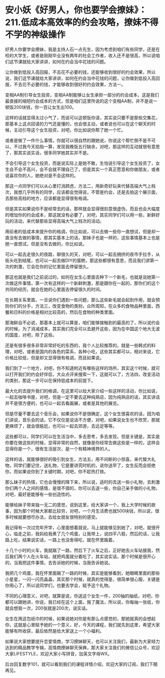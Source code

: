 # 安小妖《好男人，你也要学会撩妹》：211.低成本高效率的约会攻略，撩妹不得不学的神级操作

好男人你要学会撩妹，我是主持人石一点先生，因为考虑到咱们有些同学，还是在校的大学生，或者是刚刚毕业没有两年的社会工作者，收入还不是很高，所以说咱们这节课就给大家讲讲，如何在约会当中花钱的问题。

让你做到低投入高回报，不去花不必要的钱，还能够收到很好的约会效果，所以说，我们这节课就给大家讲讲，如何在约会当中花钱的问题，让你做到低投入高回报，不去花不必要的钱，才能够收到很好的约会效果，方法一。

变相AA制引导女生投资，变相AA制能够让女生承担一部分的约会成本，这是我们最直接的缩短约会成本的方式，但是咱们这里所说的这个变相AA制，并不是说一顿饭200块钱，你一百让女生出100。

这样的话就显得太过小气了，而说可以这顿饭你请，其实说只要不是那些交集花，那基本上这点回请的力气还是懂的，也会很主动，或者说也可以在这个聊天的时候，主动引导这个女生投资，对吧，你比如说你帮了她一个忙。

或者是做了一件什么事情，你就可以很自然的跟她说，你说这个帮忙倒不是不可以，不过我今天掐指一算，发现我晚饭五行缺余，对吧，那这样的互动就很有意思了，那其实说实话，很多同学她其实并不是。

不会引导这个女生投资，而是说实际上是她不敢，生怕说引导这个女生投资了，女生会不会不高兴，会不会就不理自己了，但是其实一个真正愿意和你做朋友，或者说喜欢你的人，她绝对是不会这样的。

那这一点同学们可以从心里打消顾虑，方法二，用新奇好玩来代替高端大气上档次，我想几乎所有的同学，应该都会觉得说，不管是约会，还是去拍这个展示面，去那些高档的地方，应该都是显得很有格调。

但是其实如果说你不是经常去的话，那样就会显得很刻意很虚伪，而且也会大幅度的增加你的约会成本，那这就没有必要了，对吧，其实同学们可以用一些，新鲜好玩的活动，来代替那些显得高端大气上档次的活动。

用前者的低成本来提升你的格调，你比如说，可以去做一些你一直想试，但是却一直没有去做的事情，那其实基本上的话，那妹子也是一样的，这些事情基本上也是她一直想试，但是没有去做的，你比如说。

可以一起去走很久的夜路，聊很久的天，对吧，可以一起去拥挤的夜市手拉手，从街头吃到结尾，也可以一起去做DIY的蛋糕，那这些都很有意思，而且我们讲第一次的刺激，它会在你的记忆里面去停留很久。

那这也就是我们之前说过的，如何在女生心里面去种下一个新毛，也就是说她第一次做这件事情，第一次有这样的一个新鲜刺激，那是跟你在一起的，那你们的这个共同的经历，就会在她的心里面去停留很久的时间。

在长期关系里面，一旦说你们遇到一些问题，那么这些新毛就会起到作用，就会预防你们的分手，方法三，改变食物的类别，众所周知，在众多的食物品种里面，西餐和日料的价格是相对比较高的，然后在食物的种类里面。

那海鲜自不必说，那基本上就可以算是，咱们能够接触到的最高的了，所以说约会的时候，为了消减成本，其实我们完全可以去避开这些，因为在中国这个地大无波的国度，对吧，除了这些。

还是有很多很多非常非常好吃的东西的，我个人比较推荐的，就是一些韩式的料理，对吧，或者是国内的各色的菜系，各种小吃，这些其实都可以，相对来说，它价格比较低，但是却又显得很有格调，而且如果说。

我们到了一个地方，对吧，你不知道附近有哪些这样的场所，其实这个时候，就可以打开我们的约会好伴侣，大众点评来搜索一下，这就可以了，方法四，改变活动的类别，那这一步可以在保持低成本的前提下。

最大化的去提升我们的格调，在这里可以给大家介绍一些这样的活动，你比如说，一起去咖啡书屋，对吧，但是一定不要去这种纯熟店，因为纯熟店的话，其实讲话并不是很方便的，也可以一起去看画展，或者是其他的展览。

但是尽量不要去这个音乐会，如果说你不是很确定，这个女生很喜欢的话，因为咱们讲说，音乐会的话，它不仅仅是说话不方便，对吧，如果说女生也不欣赏，那就更麻烦了，就会很尴尬，也可以一起去郊游，去远足等等。

这些都可以，同学们可以在生活当中，多去思考，多去发现，但是关键是，其实是你要在做这些的时候，显得非常的自然，就像是你经常去做这些是一样的，这样会显得你是一个，很有生活层次，是一个有精神境界的人。

这样的话，就能够很好的吸引到女生，方法五，用不间断的小惊喜，来代替大礼物，同学们要记住，送礼物，它是要讲究时机的，说你送早了，女生反而会拒绝你，而如果说你到了关键时期，对吧，你不趁热打铁。

那么妹子的热情，它也会慢慢的降下来，所以说，适时的去送一些小礼物，去刺激你们两个人之间的感情，是很不错的，你可以去送一些，你自己亲手做的小礼物，对吧，最好是能够有一些创造性的。

能够给妹子带来独一无二的感觉，说到这里，给大家讲一个，我上大学时候的故事，因为那个时候大家都比较穷，对吧，一个月生活费也就500块钱，所以说，很多时候就要想尽办法，去给女朋友很特别的感受。

我记得有一次过完年开学，心里面想着就说，马上就能够见到她了，对吧，就很开心，临走之前，我妈给我煮了几个鸡蛋，让我带上，说四平八稳，然后的话，让我路上吃，结果说实话，一路上也没舍得吃，就在怀里踹着。

十几个小时的火车，我就踹了一路，然后下了火车之后，正好她去火车站接我，然后我们两个人在火车站，就把鸡蛋就分着吃了，其实说实话，那个时候是很开心的，当我把这件事情，去告诉她的时候，当我告诉她说。

我把几个鸡蛋，我在怀里面踹了一路的时候，其实是能够看到，她眼睛里面的那些小星星，一闪一闪亮晶晶，其实那个时候，就真的觉得是，很简单很心服，关键是你用心了，所以说同学们，也要去学会，赋予这个礼物。

不同的心理意义，对吧，就算是说，你送这个女生一件，200抽的抽纸，对吧，你都可以跟她讲，你说，我已经在这个上面，施了魔法，所以说，你每抽一张纸，你就会想我一次，200张就是200次，说实话。

女生在用这包纸巾的时候，如果说她对你是有那么点感觉的，那她就真的会想起你，这就是心里赋予她的一个意义，好，今天的课程，我们就先到这里，希望大家能够有所收获，最后依然是给大家送上一个小福利。

如果说大家想要提升恋爱情商，学习撩妹聊天，也可以关注我们，最新为大家倾力达到的精品教学专辑，高情商撩妹聊天保典，那大家关注我们的微信公众号，欢迎大家LIFESTYLE，欢迎大家小写拼音，加英文字母WX。

后台回复数字101，就可以看到我们的课程详情介绍，欢迎大家的订阅，我们下期再见。